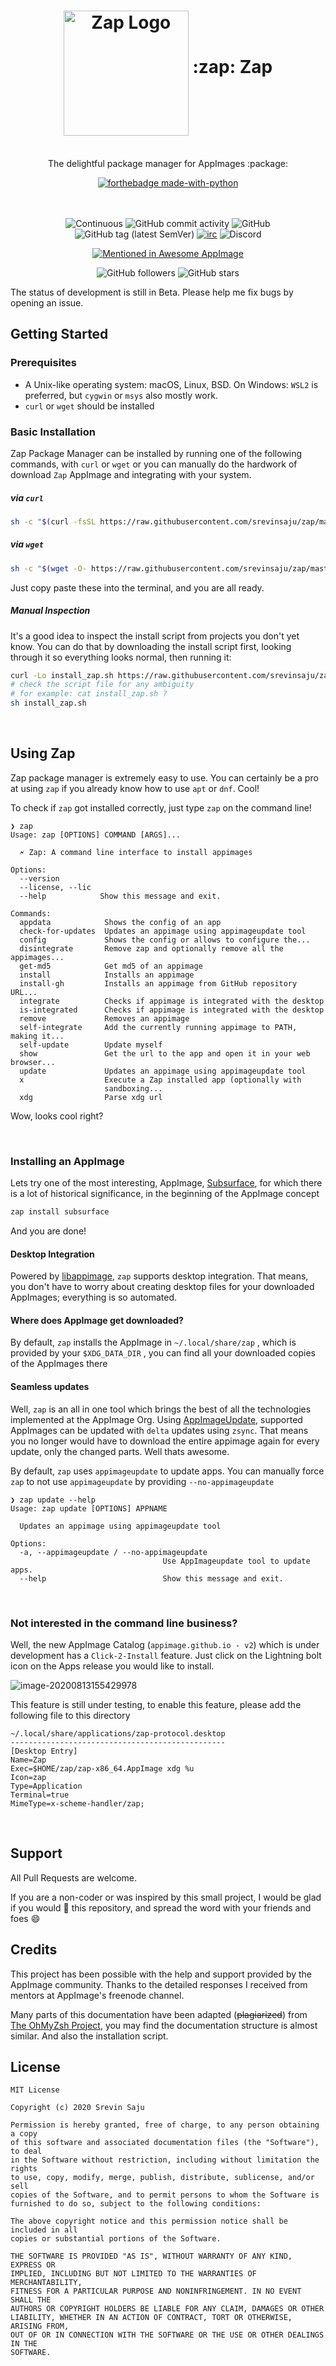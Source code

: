 <h1 align="center">
	<img src="./assets/logo.svg" alt="Zap Logo" height=200 width=200 align="middle">
	:zap: Zap 
</h1>

<div align="center">
<br>
The delightful package manager for AppImages :package:

[![forthebadge made-with-python](http://ForTheBadge.com/images/badges/made-with-python.svg)](https://www.python.org/)<br/><br/>
<br>

![Continuous](https://github.com/srevinsaju/zap/workflows/Continuous/badge.svg) ![GitHub commit activity](https://img.shields.io/github/commit-activity/m/srevinsaju/zap) ![GitHub](https://img.shields.io/github/license/srevinsaju/zap) ![GitHub tag (latest SemVer)](https://img.shields.io/github/v/tag/srevinsaju/zap?sort=semver) [![irc](https://img.shields.io/badge/IRC-%23AppImage%20on%20freenode-blue.svg)](https://webchat.freenode.net/?channels=AppImage) ![Discord](https://img.shields.io/discord/743158702344896574)

[![Mentioned in Awesome AppImage](https://awesome.re/mentioned-badge-flat.svg)](https://github.com/AppImage/awesome-appimage)

![GitHub followers](https://img.shields.io/github/followers/srevinsaju?label=Follow%20me&style=social) ![GitHub stars](https://img.shields.io/github/stars/srevinsaju/zap?style=social)
</div>



The status of development is still in Beta. Please help me fix bugs by opening an issue.

## Getting Started

### Prerequisites

* A Unix-like operating system: macOS, Linux, BSD. On Windows: `WSL2` is preferred, but `cygwin` or `msys` also mostly work.
* `curl` or `wget` should be installed

### Basic Installation

Zap Package Manager can be installed by running one of the following commands, with `curl` or `wget` or you can manually do the hardwork of download `Zap` AppImage and integrating with your system. 

##### via `curl`

```bash
sh -c "$(curl -fsSL https://raw.githubusercontent.com/srevinsaju/zap/master/tools/install.sh)"
```

##### via `wget`

```bash
sh -c "$(wget -O- https://raw.githubusercontent.com/srevinsaju/zap/master/tools/install.sh)"
```

Just copy paste these into the terminal, and you are all ready.

##### Manual Inspection

It's a good idea to inspect the install script from projects you don't yet know. You can do that by downloading the install script first, looking through it so everything looks normal, then running it:

```bash
curl -Lo install_zap.sh https://raw.githubusercontent.com/srevinsaju/zap/master/tools/install.sh
# check the script file for any ambiguity
# for example: cat install_zap.sh ?
sh install_zap.sh
```

<br>

## Using Zap

Zap package manager is extremely easy to use. You can certainly be a pro at using `zap` if you already know how to use `apt` or `dnf`. Cool!

To check if `zap` got installed correctly, just type `zap` on the command line!

```
❯ zap
Usage: zap [OPTIONS] COMMAND [ARGS]...

  🗲 Zap: A command line interface to install appimages

Options:
  --version
  --license, --lic
  --help            Show this message and exit.

Commands:
  appdata            Shows the config of an app
  check-for-updates  Updates an appimage using appimageupdate tool
  config             Shows the config or allows to configure the...
  disintegrate       Remove zap and optionally remove all the appimages...
  get-md5            Get md5 of an appimage
  install            Installs an appimage
  install-gh         Installs an appimage from GitHub repository URL...
  integrate          Checks if appimage is integrated with the desktop
  is-integrated      Checks if appimage is integrated with the desktop
  remove             Removes an appimage
  self-integrate     Add the currently running appimage to PATH, making it...
  self-update        Update myself
  show               Get the url to the app and open it in your web browser...
  update             Updates an appimage using appimageupdate tool
  x                  Execute a Zap installed app (optionally with
                     sandboxing...
  xdg                Parse xdg url
```

Wow, looks cool right?

<br>

### Installing an AppImage

Lets try one of the most interesting, AppImage, [Subsurface](https://subsurface-divelog.org/), for which there is a lot of historical significance, in the beginning of the AppImage concept

```bash
zap install subsurface
```

And you are done!

#### Desktop Integration

Powered by [libappimage](https://github.com/AppImage/libappimage), `zap` supports desktop integration. That means, you don't have to worry about creating desktop files for your downloaded AppImages; everything is so automated.

#### Where does AppImage get downloaded?

By default, `zap` installs the AppImage in `~/.local/share/zap` , which is provided by your `$XDG_DATA_DIR` , you can find all your downloaded copies of the AppImages there

#### Seamless updates

Well, `zap` is an all in one tool which brings the best of all the technologies implemented at the AppImage Org. Using [AppImageUpdate](https://github.com/AppImage/AppImageUpdate), supported AppImages can be updated with `delta` updates using `zsync`. That means you no longer would have to download the entire appimage again for every update, only the changed parts. Well thats awesome. 

By default, `zap` uses `appimageupdate` to update apps. You can manually force `zap` to not use `appimageupdate` by providing `--no-appimageupdate`

```
❯ zap update --help
Usage: zap update [OPTIONS] APPNAME

  Updates an appimage using appimageupdate tool

Options:
  -a, --appimageupdate / --no-appimageupdate
                                  Use AppImageupdate tool to update apps.
  --help                          Show this message and exit.

```

<br>



### Not interested in the command line business?

Well, the new AppImage Catalog (`appimage.github.io - v2`) which is under development has a `Click-2-Install` feature. Just click on the Lightning bolt icon on the Apps release you would like to install.

![image-20200813155429978](/home/srevinsaju/repo/zap/assets/xdg.png)

This feature is still under testing, to enable this feature, please add the following file to this directory

```config
~/.local/share/applications/zap-protocol.desktop
------------------------------------------------
[Desktop Entry]
Name=Zap
Exec=$HOME/zap/zap-x86_64.AppImage xdg %u
Icon=zap
Type=Application
Terminal=true
MimeType=x-scheme-handler/zap;
```

<br>



## Support

All Pull Requests are welcome.

If you are a non-coder or was inspired by this small project, I would be glad if you would :star2: this repository, and spread the word with your friends and foes :smile:



## Credits

This project has been possible with the help and support provided by the AppImage community. Thanks to the detailed responses I received from mentors at AppImage's freenode channel.

Many parts of this documentation have been adapted (~~plagiarized~~) from [The OhMyZsh Project](https://github.com/ohmyzsh/ohmyzsh), you may find the documentation structure is almost similar. And also the installation script.



## License

```
MIT License

Copyright (c) 2020 Srevin Saju

Permission is hereby granted, free of charge, to any person obtaining a copy
of this software and associated documentation files (the "Software"), to deal
in the Software without restriction, including without limitation the rights
to use, copy, modify, merge, publish, distribute, sublicense, and/or sell
copies of the Software, and to permit persons to whom the Software is
furnished to do so, subject to the following conditions:

The above copyright notice and this permission notice shall be included in all
copies or substantial portions of the Software.

THE SOFTWARE IS PROVIDED "AS IS", WITHOUT WARRANTY OF ANY KIND, EXPRESS OR
IMPLIED, INCLUDING BUT NOT LIMITED TO THE WARRANTIES OF MERCHANTABILITY,
FITNESS FOR A PARTICULAR PURPOSE AND NONINFRINGEMENT. IN NO EVENT SHALL THE
AUTHORS OR COPYRIGHT HOLDERS BE LIABLE FOR ANY CLAIM, DAMAGES OR OTHER
LIABILITY, WHETHER IN AN ACTION OF CONTRACT, TORT OR OTHERWISE, ARISING FROM,
OUT OF OR IN CONNECTION WITH THE SOFTWARE OR THE USE OR OTHER DEALINGS IN THE
SOFTWARE.
```









